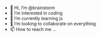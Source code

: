 - 👋 Hi, I’m @brainstorm
- 👀 I’m interested in coding
- 🌱 I’m currently learning js
- 💞️ I’m looking to collaborate on everything
- 📫 How to reach me ...

<!---
brainstorm/brainstorm is a ✨ special ✨ repository because its `README.md` (this file) appears on your GitHub profile.
You can click the Preview link to take a look at your changes.
--->

